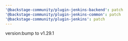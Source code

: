 ```yaml
---
'@backstage-community/plugin-jenkins-backend': patch
'@backstage-community/plugin-jenkins-common': patch
'@backstage-community/plugin-jenkins': patch
---
```


version:bump to v1.29.1
